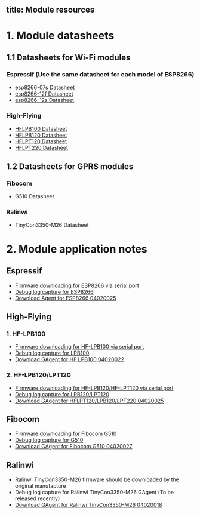 title: Module resources
---

# 1. Module datasheets

## 1.1 Datasheets for Wi-Fi modules

### Espressif (Use the same datasheet for each model of ESP8266)

* [esp8266-07s Datasheet](../module_source/esp8266/esp8266_datasheet.html)
* [esp8266-12f Datasheet](../module_source/esp8266/esp8266_datasheet.html)
* [esp8266-12s Datasheet](../module_source/esp8266/esp8266_datasheet.html)

### High-Flying

* [HFLPB100 Datasheet](../module_source/HF/HF-LPB100.html)
* [HFLPB120 Datasheet](../module_source/HF/HF-LPB120.html)
* [HFLPT120 Datasheet](../module_source/HF/HF-LPT120.html)
* [HFLPT220 Datasheet](../module_source/HF/HF-LPT220.html)

## 1.2 Datasheets for GPRS modules

### Fibocom

* G510 Datasheet

### Ralinwi

* TinyCon3350-M26 Datasheet

# 2. Module application notes

## Espressif

* [Firmware downloading for ESP8266 via serial port](http://docs.gizwits.com/en-us/DeviceDev/Debug/ESP8266.html)
* [Debug log capture for ESP8266](http://docs.gizwits.com/en-us/DeviceDev/Debug/DebugLog.html)
* [Download Agent for ESP8266 04020025](http://goms-1251025085.cosgz.myqcloud.com/GAgent_00ESP826_04020025_17083019-1504231974149.tar)

## High-Flying

### 1. HF-LPB100

* [Firmware downloading for HF-LPB100 via serial port](http://docs.gizwits.com/en-us/DeviceDev/Debug/HF-LPB100.html)
* [Debug log capture for LPB100](http://docs.gizwits.com/en-us/DeviceDev/Debug/DebugLog.html)
* [Download GAgent for HF LPB100 04020022](http://goms-1251025085.cosgz.myqcloud.com/GAgent_00HFLPB1_04020022_17082814-1504232026164.tar)

### 2. HF-LPB120/LPT120

* [Firmware downloading for HF-LPB120/HF-LPT120 via serial port](http://docs.gizwits.com/en-us/DeviceDev/Debug/HF-LPB120.html)
* [Debug log capture for LPB120/LPT120](http://docs.gizwits.com/en-us/DeviceDev/Debug/DebugLog.html)
* [Download GAgent for HFLPT120/LPB120/LPT220 04020025](http://goms-1251025085.cosgz.myqcloud.com/GAgent_00HFB120&00HFT120&00HFT220_04020025_17082110-1503557904310.zip)

## Fibocom

* [Firmware downloading for Fibocom G510](../DeviceDev/Debug/G510.html)
* [Debug log capture for G510](http://docs.gizwits.com/en-us/DeviceDev/Debug/DebugLog.html)
* [Download GAgent for Fibocom G510 04020027](http://gizwits.oss.aliyuncs.com/hardware_resource/GAgent_00FBG510_04020027_17041911_bps9600.zip)

## Ralinwi

* Ralinwi TinyCon3350-M26 firmware should be downloaded by the original manufacture
* Debug log capture for Ralinwi TinyCon3350-M26 GAgent (To be released recently)
* [Download GAgent for Ralinwi TinyCon3350-M26 04020018](http://gizwits.oss.aliyuncs.com/hardware_resource/GAgent_0GRLWM26_04020018_2017022011.bin)

